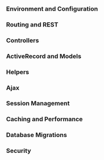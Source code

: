 ### Environment and Configuration
### Routing and REST
### Controllers
### ActiveRecord and Models
### Helpers
### Ajax
### Session Management
### Caching and Performance
### Database Migrations
### Security
